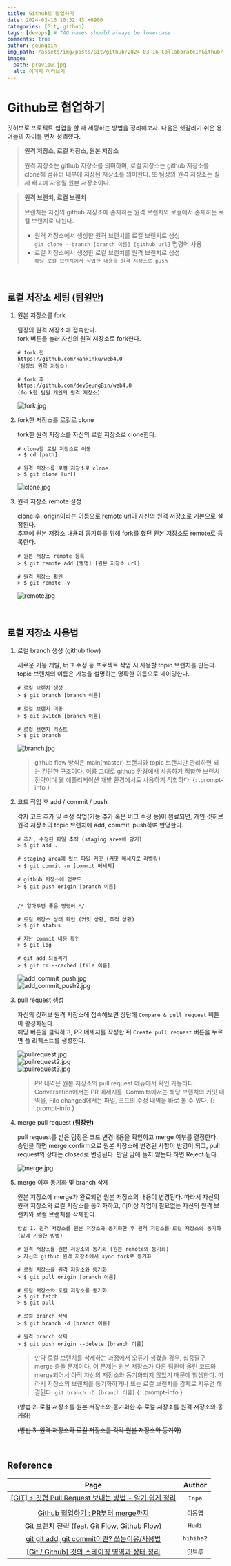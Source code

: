 ```yaml
---
title: Github로 협업하기
date: 2024-03-16 10:32:43 +0900
categories: [Git, github]
tags: [devops] # TAG names should always be lowercase
comments: true
author: seungbin
img_path: /assets/img/posts/Git/github/2024-03-16-CollaborateInGithub/
image:
  path: preview.jpg
  alt: 이미지 미리보기
---
```


# Github로 협업하기

깃허브로 프로젝트 협업을 할 때 세팅하는 방법을 정리해보자. 다음은 헷갈리기 쉬운 용어들의 차이를 먼저 정리했다.

> **원격 저장소, 로컬 저장소, 원본 저장소**
>
> 원격 저장소는 github 저장소를 의미하며, 로컬 저장소는 github 저장소를 clone해 컴퓨터 내부에 저장된 저장소를 의미한다. 또 팀장의 원격 저장소는 실제 배포에 사용될 원본 저장소이다.

> **원격 브랜치, 로컬 브랜치**
>
> 브랜치는 자신의 github 저장소에 존재하는 원격 브랜치와 로컬에서 존재하는 로컬 브랜치로 나뉜다.
>
> - 원격 저장소에서 생성한 원격 브랜치를 로컬 브랜치로 생성  
>   `git clone --branch [branch 이름] [github url]` 명령어 사용
> - 로컬 저장소에서 생성한 로컬 브랜치를 원격 브랜치로 생성  
>   `해당 로컬 브랜치에서 작업한 내용을 원격 저장소로 push`

<br>

## 로컬 저장소 세팅 (팀원만)

1. 원본 저장소를 fork

   팀장의 원격 저장소에 접속한다.  
   fork 버튼을 눌러 자신의 원격 저장소로 fork한다.

   ```
   # fork 전
   https://github.com/kankinku/web4.0
   (팀장의 원격 저장소)

   # fork 후
   https://github.com/devSeungBin/web4.0
   (fork한 팀원 개인의 원격 저장소)
   ```

   ![fork.jpg](/fork.jpg)

2. fork한 저장소를 로컬로 clone

   fork한 원격 저장소를 자신의 로컬 저장소로 clone한다.

   ```
   # clone할 로컬 저장소로 이동
   > $ cd [path]

   # 원격 저장소를 로컬 저장소로 clone
   > $ git clone [url]
   ```

   ![clone.jpg](/clone.jpg)

3. 원격 저장소 remote 설정

   clone 후, origin이라는 이름으로 remote url이 자신의 원격 저장소로 기본으로 설정된다.  
   추후에 원본 저장소 내용과 동기화를 위해 fork를 했던 원본 저장소도 remote로 등록한다.

   ```
   # 원본 저장소 remote 등록
   > $ git remote add [별명] [원본 저장소 url]

   # 원격 저장소 확인
   > $ git remote -v
   ```

   ![remote.jpg](/remote.jpg)

<br>

## 로컬 저장소 사용법

1. 로컬 branch 생성 (github flow)

   새로운 기능 개발, 버그 수정 등 프로젝트 작업 시 사용할 topic 브랜치를 만든다.  
   topic 브랜치의 이름은 기능을 설명하는 명확한 이름으로 네이밍한다.

   ```
   # 로컬 브랜치 생성
   > $ git branch [branch 이름]

   # 로컬 브랜치 이동
   > $ git switch [branch 이름]

   # 로컬 브랜치 리스트
   > $ git branch
   ```

   ![branch.jpg](/branch.jpg)

   > github flow 방식은 main(master) 브랜치와 topic 브랜치만 관리하면 되는 간단한 구조이다. 이름 그대로 github 환경에서 사용하기 적합한 브랜치 전략이며 웹 애플리케이션 개발 환경에서도 사용하기 적합하다.
   {: .prompt-info }

2. 코드 작업 후 add / commit / push

   각자 코드 추가 및 수정 작업(기능 추가 혹은 버그 수정 등)이 완료되면, 개인 깃허브 원격 저장소의 topic 브랜치에 add, commit, push하여 반영한다.

   ```
   # 추가, 수정된 파일 추적 (staging area에 담기)
   > $ git add .

   # staging area에 있는 파일 커밋 (커밋 메세지로 라벨링)
   > $ git commit -m [commit 메세지]

   # github 저장소에 업로드
   > $ git push origin [branch 이름]


   /* 알아두면 좋은 명령어 */

   # 로컬 저장소 상태 확인 (커밋 상황, 추적 상황)
   > $ git status

   # 지난 commit 내용 확인
   > $ git log

   # git add 되돌리기
   > $ git rm --cached [file 이름]
   ```

   ![add_commit_push.jpg](/add_commit_push.jpg)  
   ![add_commit_push2.jpg](/add_commit_push2.jpg)

3. pull request 생성

   자신의 깃허브 원격 저장소에 접속해보면 상단에 `Compare & pull request` 버튼이 활성화된다.  
   해당 버튼을 클릭하고, PR 메세지를 작성한 뒤 `Create pull request` 버튼을 누르면 풀 리퀘스트를 생성한다.

   ![pullrequest.jpg](/pullrequest.jpg)  
   ![pullrequest2.jpg](/pullrequest2.jpg)  
   ![pullrequest3.jpg](/pullrequest3.jpg)

   > PR 내역은 원본 저장소의 pull request 메뉴에서 확인 가능하다. Conversation에서는 PR 메세지를, Commits에서는 해당 브랜치의 커밋 내역을, File changed에서는 파일, 코드의 수정 내역을 바로 볼 수 있다.
   {: .prompt-info }

4. merge pull request **(팀장만)**

   pull request를 받은 팀장은 코드 변경내용을 확인하고 merge 여부를 결정한다.  
   승인을 하면 merge confirm으로 원본 저장소에 변경된 사항이 반영이 되고, pull request의 상태는 closed로 변경된다. 만일 맘에 들지 않는다 하면 Reject 된다.

   ![merge.jpg](/merge.jpg)

5. merge 이후 동기화 및 branch 삭제

   원본 저장소에 merge가 완료되면 원본 저장소의 내용이 변경된다. 따라서 자신의 원격 저장소와 로컬 저장소를 동기화하고, 더이상 작업이 필요없는 자신의 원격 브랜치와 로컬 브랜치를 삭제한다.

   ```
   방법 1. 원격 저장소를 원본 저장소와 동기화한 후 원격 저장소를 로컬 저장소와 동기화
   (밑에 기술한 방법)

   # 원격 저장소를 원본 저장소와 동기화 (원본 remote와 동기화)
   > 자신의 github 원격 저장소에서 sync fork로 동기화

   # 로컬 저장소를 원격 저장소와 동기화
   > $ git pull origin [branch 이름]

   # 로컬 저장소와 로컬 저장소를 동기화
   > $ git fetch
   > $ git pull

   # 로컬 branch 삭제
   > $ git branch -d [branch 이름]

   # 원격 branch 삭제
   > $ git push origin --delete [branch 이름]
   ```

   > 만약 로컬 브랜치를 삭제하는 과정에서 오류가 생겼을 경우, 십중팔구 merge 충돌 문제이다. 이 문제는 원본 저장소가 다른 팀원이 올린 코드와 merge되어서 아직 자신의 저장소와 동기화되지 않았기 때문에 발생한다. 따라서 저장소의 브랜치를 동기화하거나 또는 로컬 브랜치를 강제로 지우면 해결된다. `git branch -D [branch 이름]`
   {: .prompt-info }

   ~~(방법 2. 로컬 저장소를 원본 저장소와 동기화한 후 로컬 저장소를 원격 저장소와 동기화)~~

   ~~(방법 3. 원격 저장소와 로컬 저장소를 각각 원본 저장소와 동기화)~~

<br>

## Reference

|                                                                                                     Page                                                                                                      |  Author   |
| :-----------------------------------------------------------------------------------------------------------------------------------------------------------------------------------------------------------: | :-------: |
| [[GIT] ⚡️ 깃헙 Pull Request 보내는 방법 - 알기 쉽게 정리](https://inpa.tistory.com/entry/GIT-%E2%9A%A1%EF%B8%8F-%EA%B9%83%ED%97%99-PRPull-Request-%EB%B3%B4%EB%82%B4%EB%8A%94-%EB%B0%A9%EB%B2%95-folk-issue) |  `Inpa`   |
|                          [Github 협업하기 : PR부터 merge까지](https://velog.io/@dongvelop/Github-%ED%98%91%EC%97%85%ED%95%98%EA%B8%B0-PR%EB%B6%80%ED%84%B0-merge%EA%B9%8C%EC%A7%80)                           | `이동엽`  |
|                                                            [Git 브랜치 전략 (feat. Git Flow, Github Flow)](https://hudi.blog/git-branch-strategy/)                                                            |  `Hudi`   |
|                                                                 [git git add, git commit이란? 쓰는이유/사용법](https://hihiha2.tistory.com/4)                                                                 | `hihiha2` |
|                                                                [[Git / Github] 깃의 스테이징 영역과 상태 정리](https://ittrue.tistory.com/94)                                                                 | `잇트루`  |
